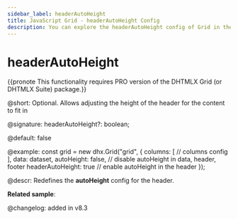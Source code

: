 ```yaml
---
sidebar_label: headerAutoHeight
title: JavaScript Grid - headerAutoHeight Config 
description: You can explore the headerAutoHeight config of Grid in the documentation of the DHTMLX JavaScript UI library. Browse developer guides and API reference, try out code examples and live demos, and download a free 30-day evaluation version of DHTMLX Suite.
---
```


# headerAutoHeight

{{pronote This functionality requires PRO version of the DHTMLX Grid (or DHTMLX Suite) package.}}

@short: Optional. Allows adjusting the height of the header for the content to fit in

@signature: headerAutoHeight?: boolean;

@default: false

@example:
const grid = new dhx.Grid("grid", {
    columns: [
    	// columns config
    ],
    data: dataset,
    autoHeight: false, // disable autoHeight in data, header, footer
    headerAutoHeight: true // enable autoHeight in the header
});

@descr: Redefines the <b>autoHeight</b> config for the header.

**Related sample**: 


@changelog: added in v8.3
